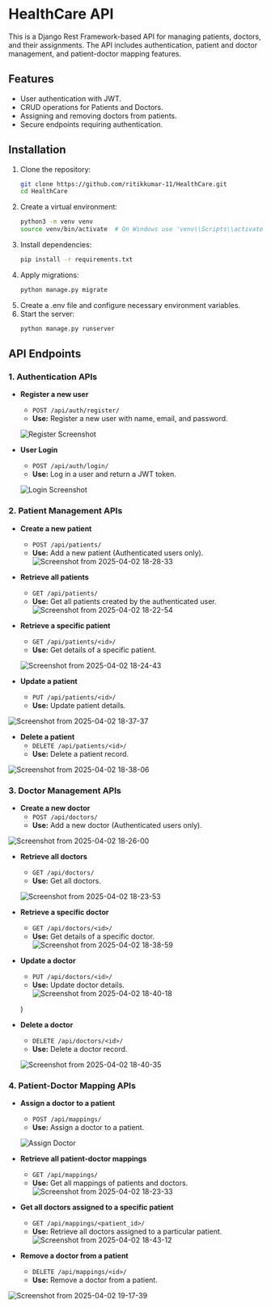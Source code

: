# HealthCare API

This is a Django Rest Framework-based API for managing patients, doctors, and their assignments. The API includes authentication, patient and doctor management, and patient-doctor mapping features.

## Features
- User authentication with JWT.
- CRUD operations for Patients and Doctors.
- Assigning and removing doctors from patients.
- Secure endpoints requiring authentication.

## Installation

1. Clone the repository:
   ```sh
   git clone https://github.com/ritikkumar-11/HealthCare.git
   cd HealthCare
   ```
2. Create a virtual environment:
   ```sh
   python3 -m venv venv
   source venv/bin/activate  # On Windows use 'venv\\Scripts\\activate'
   ```
3. Install dependencies:
   ```sh
   pip install -r requirements.txt
   ```
4. Apply migrations:
   ```sh
   python manage.py migrate
   ```
5. Create a .env file and configure necessary environment variables.
6. Start the server:
   ```sh
   python manage.py runserver
   ```

## API Endpoints

### 1. Authentication APIs
- **Register a new user**
  - `POST /api/auth/register/`
  - **Use:** Register a new user with name, email, and password.
  
  ![Register Screenshot](screenshots/register.png)

- **User Login**
  - `POST /api/auth/login/`
  - **Use:** Log in a user and return a JWT token.
  
  ![Login Screenshot](screenshots/login.png)

### 2. Patient Management APIs
- **Create a new patient**
  - `POST /api/patients/`
  - **Use:** Add a new patient (Authenticated users only).
  ![Screenshot from 2025-04-02 18-28-33](https://github.com/user-attachments/assets/00ff246c-ef1f-4a33-9117-065258b88eeb)

  

- **Retrieve all patients**
  - `GET /api/patients/`
  - **Use:** Get all patients created by the authenticated user.
  ![Screenshot from 2025-04-02 18-22-54](https://github.com/user-attachments/assets/142a2eec-016e-46a3-9021-ab477702e52b)

  

- **Retrieve a specific patient**
  - `GET /api/patients/<id>/`
  - **Use:** Get details of a specific patient.
  
  ![Screenshot from 2025-04-02 18-24-43](https://github.com/user-attachments/assets/6b45a2ab-3055-438f-81f5-49eec737cc87)


- **Update a patient**
  - `PUT /api/patients/<id>/`
  - **Use:** Update patient details.
  
 ![Screenshot from 2025-04-02 18-37-37](https://github.com/user-attachments/assets/76b39b17-f04f-4d65-b71d-0af4ba6526f1)


- **Delete a patient**
  - `DELETE /api/patients/<id>/`
  - **Use:** Delete a patient record.
  
![Screenshot from 2025-04-02 18-38-06](https://github.com/user-attachments/assets/423f7c36-e1ca-482d-a85b-b54a571d0b03)


### 3. Doctor Management APIs
- **Create a new doctor**
  - `POST /api/doctors/`
  - **Use:** Add a new doctor (Authenticated users only).
  
 ![Screenshot from 2025-04-02 18-26-00](https://github.com/user-attachments/assets/4ef8c951-9adc-4b87-8392-37e06adf2c59)


- **Retrieve all doctors**
  - `GET /api/doctors/`
  - **Use:** Get all doctors.
  
  ![Screenshot from 2025-04-02 18-23-53](https://github.com/user-attachments/assets/87348b78-894b-4b8d-9781-58738993c2ec)


- **Retrieve a specific doctor**
  - `GET /api/doctors/<id>/`
  - **Use:** Get details of a specific doctor.
  ![Screenshot from 2025-04-02 18-38-59](https://github.com/user-attachments/assets/8f2701ea-26e2-4f76-b9ec-c6fc33b2655b)

  

- **Update a doctor**
  - `PUT /api/doctors/<id>/`
  - **Use:** Update doctor details.
  ![Screenshot from 2025-04-02 18-40-18](https://github.com/user-attachments/assets/84ef1fcb-8910-446a-9e36-b041905bf149)

  )

- **Delete a doctor**
  - `DELETE /api/doctors/<id>/`
  - **Use:** Delete a doctor record.
  
  ![Screenshot from 2025-04-02 18-40-35](https://github.com/user-attachments/assets/cc12b0db-974b-4382-a3dc-98e557fe915e)


### 4. Patient-Doctor Mapping APIs
- **Assign a doctor to a patient**
  - `POST /api/mappings/`
  - **Use:** Assign a doctor to a patient.
  
  ![Assign Doctor](screenshots/assign_doctor.png)

- **Retrieve all patient-doctor mappings**
  - `GET /api/mappings/`
  - **Use:** Get all mappings of patients and doctors.
  ![Screenshot from 2025-04-02 18-23-33](https://github.com/user-attachments/assets/451f6fff-b562-43ea-8390-9198d8a6f35f)

  

- **Get all doctors assigned to a specific patient**
  - `GET /api/mappings/<patient_id>/`
  - **Use:** Retrieve all doctors assigned to a particular patient.
  ![Screenshot from 2025-04-02 18-43-12](https://github.com/user-attachments/assets/185b8696-ce43-46d5-9392-71b4439966d7)

  

- **Remove a doctor from a patient**
  - `DELETE /api/mappings/<id>/`
  - **Use:** Remove a doctor from a patient.
  
 ![Screenshot from 2025-04-02 19-17-39](https://github.com/user-attachments/assets/a083ed58-e768-4eba-b5bb-31ee6fcda1f8)




